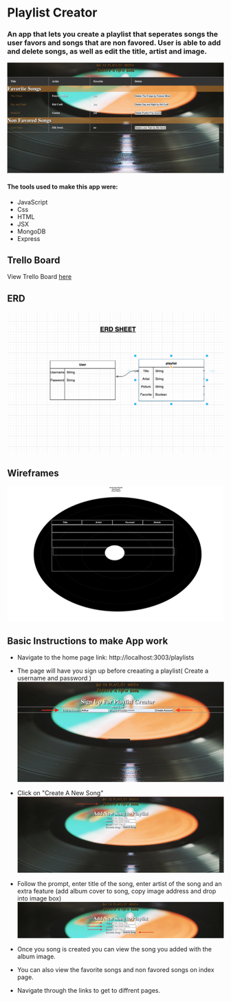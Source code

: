 # Playlist Creator
### An app that lets you create a playlist that seperates songs the user favors and songs that are non favored. User is able to add and delete songs, as well as edit the title, artist and image.
![alt text](images/main.png)



#### The tools used to make this app were:
- JavaScript
- Css
- HTML
- JSX
- MongoDB
- Express

## Trello Board
<p>View Trello Board
<a href="https://trello.com/b/GmbhtTa0/playlist#">here</a>
</p>

## ERD
![alt text](images/newErd.png)

## Wireframes
![alt text](images/build.png)


## Basic Instructions to make App work

* Navigate to the home page link: http://localhost:3003/playlists

* The page will have you sign up before creaating a playlist( Create a username and password )
![alt text](images/signin.png)

* Click on "Create A New Song"
![alt text](images/shot.png)

* Follow the prompt, enter title of the song, enter artist of the song and an extra feature (add album cover to song, copy image address and drop into image box)
![alt text](images/instruction.png)

* Once you song is created you can view the song you added with the album image.

* You can also view the favorite songs and non favored songs on index page.

* Navigate through the links to get to diffrent pages.

